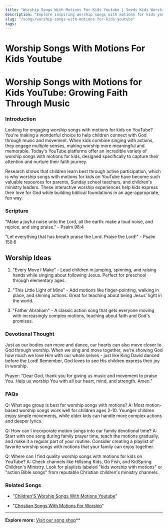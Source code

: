 ```yaml
---
title: "Worship Songs With Motions For Kids Youtube | Seeds Kids Worship"
description: "Explore inspiring worship songs with motions for kids youtube for children's worship and faith development. Biblical music resources for families and ministry."
slug: "/songs/worship-songs-with-motions-for-kids-youtube"
tags:
---
```


# Worship Songs With Motions For Kids Youtube

# Worship Songs with Motions for Kids YouTube: Growing Faith Through Music

### Introduction
Looking for engaging worship songs with motions for kids on YouTube? You're making a wonderful choice to help children connect with God through music and movement. When kids combine singing with actions, they engage multiple senses, making worship more meaningful and memorable. Today's YouTube platforms offer an incredible variety of worship songs with motions for kids, designed specifically to capture their attention and nurture their faith journey.

Research shows that children learn best through active participation, which is why worship songs with motions for kids on YouTube have become such valuable resources for parents, Sunday school teachers, and children's ministry leaders. These interactive worship experiences help kids express their love for God while building biblical foundations in an age-appropriate, fun way.

### Scripture
"Make a joyful noise unto the Lord, all the earth: make a loud noise, and rejoice, and sing praise." - Psalm 98:4

"Let everything that has breath praise the Lord. Praise the Lord!" - Psalm 150:6

## Worship Ideas
1. "Every Move I Make" - Lead children in jumping, spinning, and raising hands while singing about following Jesus. Perfect for preschool through elementary ages.

2. "This Little Light of Mine" - Add motions like finger-pointing, walking in place, and shining actions. Great for teaching about being Jesus' light in the world.

3. "Father Abraham" - A classic action song that gets everyone moving with increasingly complex motions, teaching about faith and God's promises.

### Devotional Thought
Just as our bodies can move and dance, our hearts can also move closer to God through worship. When we sing and move together, we're showing God how much we love Him with our whole selves - just like King David danced before the Lord! Remember, God loves to see His children express their joy in worship.

Prayer: "Dear God, thank you for giving us music and movement to praise You. Help us worship You with all our heart, mind, and strength. Amen."

### FAQs

Q: What age group is best for worship songs with motions?
A: Most motion-based worship songs work well for children ages 2-10. Younger children enjoy simple movements, while older kids can handle more complex actions and deeper lyrics.

Q: How can I incorporate motion songs into our family devotional time?
A: Start with one song during family prayer time, teach the motions gradually, and make it a regular part of your routine. Consider creating a playlist of favorite worship songs with motions that your family can enjoy together.

Q: Where can I find quality worship songs with motions for kids on YouTube?
A: Check channels like Hillsong Kids, Go Fish, and KidSpring Children's Ministry. Look for playlists labeled "kids worship with motions" or "action Bible songs" from reputable Christian children's ministry channels.

### Related Songs

- "[Children'S Worship Songs With Motions Youtube](/songs/children-s-worship-songs-with-motions-youtube/)"

- "[Christian Songs With Motions For Worship](/songs/christian-songs-with-motions-for-worship/)"

---

**Explore more:** [Visit our song shop](https://seedskidsworship.com/shop)**

<!-- Schema Markup -->
<script type="application/ld+json">
{
  "@context": "https://schema.org",
  "@type": "MusicRecording",
  "name": "Worship Songs With Motions For Kids Youtube",
  "byArtist": {
    "@type": "MusicGroup",
    "name": "Seeds Kids Worship"
  },
  "isFamilyFriendly": true,
  "url": "https://seedskidsworship.com/songs/worship-songs-with-motions-for-kids-youtube/"
}
</script>